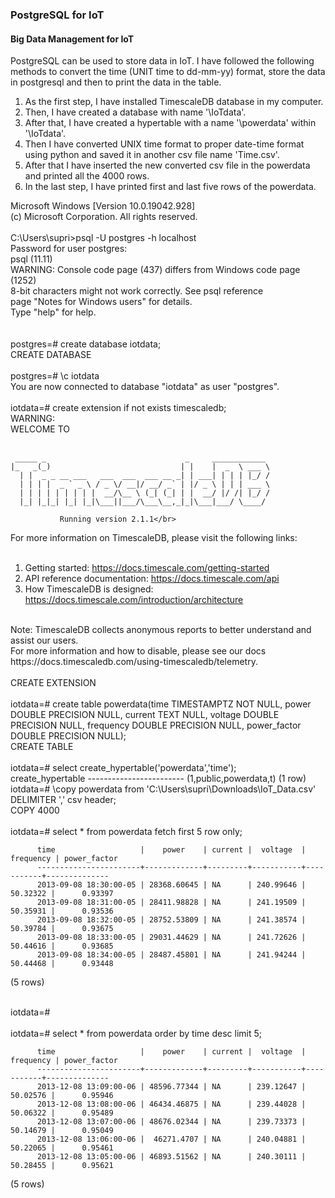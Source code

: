 ### PostgreSQL for IoT

#### Big Data Management for IoT

PostgreSQL can be used to store data in IoT. I have followed the following methods to convert the time (UNIT time to dd-mm-yy) format, store the data in postgresql and then to print the data in the table.

1. As the first step, I have installed TimescaleDB database in my computer.
2. Then, I have created a database with name '\IoTdata'.
3. After that, I have created a hypertable with a name '\powerdata' within '\IoTdata'.
4. Then I have converted UNIX time format to proper date-time format using python and saved it in another csv file name 'Time.csv'.
5. After that I have inserted the new converted csv file in the powerdata and printed all the 4000 rows.
6. In the last step, I have printed first and last five rows of the powerdata.

Microsoft Windows [Version 10.0.19042.928] </br>
(c) Microsoft Corporation. All rights reserved.</br>
</br>
C:\Users\supri>psql -U postgres -h localhost</br>
Password for user postgres:</br>
psql (11.11)</br>
WARNING: Console code page (437) differs from Windows code page (1252)</br>
         8-bit characters might not work correctly. See psql reference</br>
         page "Notes for Windows users" for details.</br>
Type "help" for help.</br>
</br>
</br>
postgres=# create database iotdata;</br>
CREATE DATABASE</br>
</br>
postgres=# \c iotdata</br>
You are now connected to database "iotdata" as user "postgres".</br>
</br>
iotdata=# create extension if not exists timescaledb;</br>
WARNING:</br>
WELCOME TO </br>
</br>
```
 _____ _                               _     ____________
|_   _(_)                             | |    |  _  \ ___ \
  | |  _ _ __ ___   ___  ___  ___ __ _| | ___| | | | |_/ /
  | | | |  _ ` _ \ / _ \/ __|/ __/ _` | |/ _ \ | | | ___ \
  | | | | | | | | |  __/\__ \ (_| (_| | |  __/ |/ /| |_/ /
  |_| |_|_| |_| |_|\___||___/\___\__,_|_|\___|___/ \____/
```
               Running version 2.1.1</br>
For more information on TimescaleDB, please visit the following links:</br>
</br>
 1. Getting started: https://docs.timescale.com/getting-started</br>
 2. API reference documentation: https://docs.timescale.com/api</br>
 3. How TimescaleDB is designed: https://docs.timescale.com/introduction/architecture</br>
</br>
Note: TimescaleDB collects anonymous reports to better understand and assist our users.</br>
For more information and how to disable, please see our docs https://docs.timescaledb.com/using-timescaledb/telemetry.</br>
</br>
CREATE EXTENSION</br>
</br>
iotdata=# create table powerdata(time TIMESTAMPTZ NOT NULL, power DOUBLE PRECISION NULL, current TEXT NULL, voltage DOUBLE PRECISION NULL, frequency DOUBLE PRECISION NULL, power_factor DOUBLE PRECISION NULL);</br>
CREATE TABLE</br>
</br>
iotdata=# select create_hypertable('powerdata','time');</br>
   create_hypertable
------------------------
 (1,public,powerdata,t)
(1 row)

</br>
iotdata=# \copy powerdata from 'C:\Users\supri\Downloads\IoT_Data.csv' DELIMITER ',' csv header;</br>
COPY 4000</br>
</br>
iotdata=#  select * from powerdata fetch first 5 row only;</br>

          time                   |    power    | current |  voltage  | frequency | power_factor
          -----------------------+-------------+---------+-----------+-----------+--------------
          2013-09-08 18:30:00-05 | 28368.60645 | NA      | 240.99646 |  50.32322 |      0.93397
          2013-09-08 18:31:00-05 | 28411.98828 | NA      | 241.19509 |  50.35931 |      0.93536
          2013-09-08 18:32:00-05 | 28752.53809 | NA      | 241.38574 |  50.39784 |      0.93675
          2013-09-08 18:33:00-05 | 29031.44629 | NA      | 241.72626 |  50.44616 |      0.93685
          2013-09-08 18:34:00-05 | 28487.45801 | NA      | 241.94244 |  50.44468 |      0.93448
(5 rows)

</br>
iotdata=# </br>
</br>
iotdata=# select * from powerdata order by time desc limit 5;</br>

          time                   |    power    | current |  voltage  | frequency | power_factor
          -----------------------+-------------+---------+-----------+-----------+--------------
          2013-12-08 13:09:00-06 | 48596.77344 | NA      | 239.12647 |  50.02576 |      0.95946
          2013-12-08 13:08:00-06 | 46434.46875 | NA      | 239.44028 |  50.06322 |      0.95489
          2013-12-08 13:07:00-06 | 48676.02344 | NA      | 239.73373 |  50.14679 |      0.95049
          2013-12-08 13:06:00-06 |  46271.4707 | NA      | 240.04881 |  50.22065 |      0.95461
          2013-12-08 13:05:00-06 | 46893.51562 | NA      | 240.30111 |  50.28455 |      0.95621
(5 rows)
